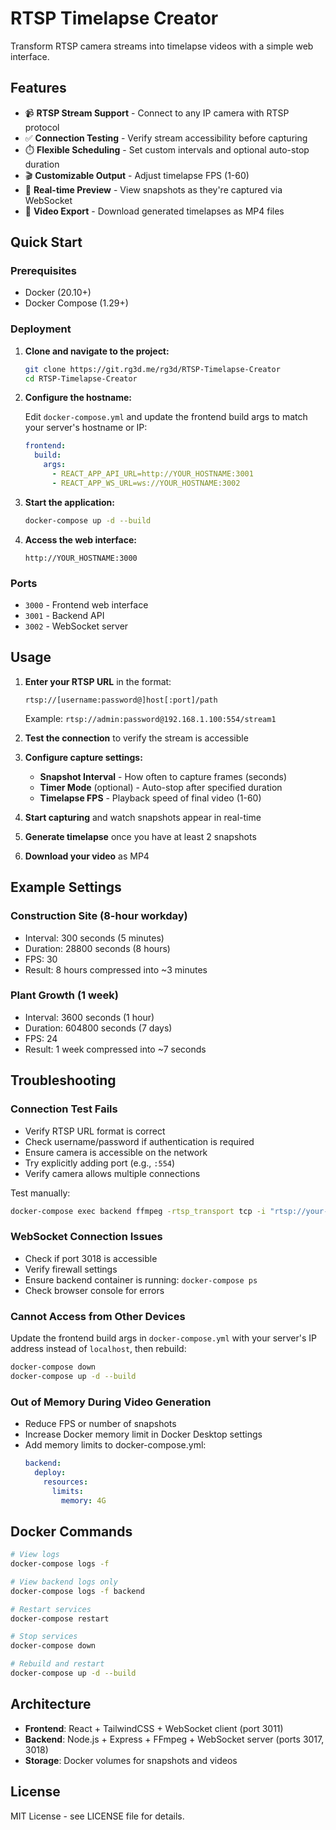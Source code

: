 # RTSP Timelapse Creator

Transform RTSP camera streams into timelapse videos with a simple web interface.

## Features

- 📹 **RTSP Stream Support** - Connect to any IP camera with RTSP protocol
- ✅ **Connection Testing** - Verify stream accessibility before capturing
- ⏱️ **Flexible Scheduling** - Set custom intervals and optional auto-stop duration
- 🎬 **Customizable Output** - Adjust timelapse FPS (1-60)
- 📡 **Real-time Preview** - View snapshots as they're captured via WebSocket
- 💾 **Video Export** - Download generated timelapses as MP4 files

## Quick Start

### Prerequisites

- Docker (20.10+)
- Docker Compose (1.29+)

### Deployment

1. **Clone and navigate to the project:**
   ```bash
   git clone https://git.rg3d.me/rg3d/RTSP-Timelapse-Creator
   cd RTSP-Timelapse-Creator
   ```

2. **Configure the hostname:**
   
   Edit `docker-compose.yml` and update the frontend build args to match your server's hostname or IP:
   ```yaml
   frontend:
     build:
       args:
         - REACT_APP_API_URL=http://YOUR_HOSTNAME:3001
         - REACT_APP_WS_URL=ws://YOUR_HOSTNAME:3002
   ```

3. **Start the application:**
   ```bash
   docker-compose up -d --build
   ```

4. **Access the web interface:**
   ```
   http://YOUR_HOSTNAME:3000
   ```

### Ports

- `3000` - Frontend web interface
- `3001` - Backend API
- `3002` - WebSocket server

## Usage

1. **Enter your RTSP URL** in the format:
   ```
   rtsp://[username:password@]host[:port]/path
   ```
   Example: `rtsp://admin:password@192.168.1.100:554/stream1`

2. **Test the connection** to verify the stream is accessible

3. **Configure capture settings:**
   - **Snapshot Interval** - How often to capture frames (seconds)
   - **Timer Mode** (optional) - Auto-stop after specified duration
   - **Timelapse FPS** - Playback speed of final video (1-60)

4. **Start capturing** and watch snapshots appear in real-time

5. **Generate timelapse** once you have at least 2 snapshots

6. **Download your video** as MP4

## Example Settings

### Construction Site (8-hour workday)
- Interval: 300 seconds (5 minutes)
- Duration: 28800 seconds (8 hours)
- FPS: 30
- Result: 8 hours compressed into ~3 minutes

### Plant Growth (1 week)
- Interval: 3600 seconds (1 hour)
- Duration: 604800 seconds (7 days)
- FPS: 24
- Result: 1 week compressed into ~7 seconds

## Troubleshooting

### Connection Test Fails

- Verify RTSP URL format is correct
- Check username/password if authentication is required
- Ensure camera is accessible on the network
- Try explicitly adding port (e.g., `:554`)
- Verify camera allows multiple connections

Test manually:
```bash
docker-compose exec backend ffmpeg -rtsp_transport tcp -i "rtsp://your-url" -frames:v 1 test.jpg
```

### WebSocket Connection Issues

- Check if port 3018 is accessible
- Verify firewall settings
- Ensure backend container is running: `docker-compose ps`
- Check browser console for errors

### Cannot Access from Other Devices

Update the frontend build args in `docker-compose.yml` with your server's IP address instead of `localhost`, then rebuild:
```bash
docker-compose down
docker-compose up -d --build
```

### Out of Memory During Video Generation

- Reduce FPS or number of snapshots
- Increase Docker memory limit in Docker Desktop settings
- Add memory limits to docker-compose.yml:
  ```yaml
  backend:
    deploy:
      resources:
        limits:
          memory: 4G
  ```

## Docker Commands

```bash
# View logs
docker-compose logs -f

# View backend logs only
docker-compose logs -f backend

# Restart services
docker-compose restart

# Stop services
docker-compose down

# Rebuild and restart
docker-compose up -d --build
```

## Architecture

- **Frontend**: React + TailwindCSS + WebSocket client (port 3011)
- **Backend**: Node.js + Express + FFmpeg + WebSocket server (ports 3017, 3018)
- **Storage**: Docker volumes for snapshots and videos

## License

MIT License - see LICENSE file for details.
